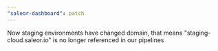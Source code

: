 ```yaml
---
"saleor-dashboard": patch
---
```


Now staging environments have changed domain, that means "staging-cloud.saleor.io" is no longer referenced in our pipelines
